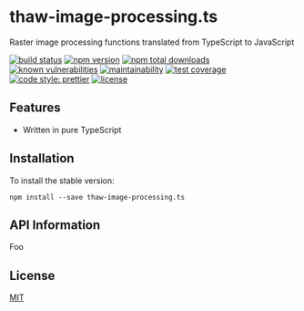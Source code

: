 # thaw-image-processing.ts
Raster image processing functions translated from TypeScript to JavaScript

[![build status](https://secure.travis-ci.org/tom-weatherhead/thaw-image-processing.ts.svg)](https://travis-ci.org/tom-weatherhead/thaw-image-processing.ts)
[![npm version](https://img.shields.io/npm/v/thaw-thaw-image-processing.ts.svg)](https://www.npmjs.com/package/thaw-thaw-image-processing.ts)
[![npm total downloads](https://img.shields.io/npm/dt/thaw-thaw-image-processing.ts.svg)](https://www.npmjs.com/package/thaw-thaw-image-processing.ts)
[![known vulnerabilities](https://snyk.io/test/github/tom-weatherhead/thaw-image-processing.ts/badge.svg?targetFile=package.json&package-lock.json)](https://snyk.io/test/github/tom-weatherhead/thaw-image-processing.ts?targetFile=package.json&package-lock.json)
[![maintainability](https://api.codeclimate.com/v1/badges/2a66d64a08223583a60d/maintainability)](https://codeclimate.com/github/tom-weatherhead/thaw-image-processing.ts/maintainability)
[![test coverage](https://api.codeclimate.com/v1/badges/2a66d64a08223583a60d/test_coverage)](https://codeclimate.com/github/tom-weatherhead/thaw-image-processing.ts/test_coverage)
[![code style: prettier](https://img.shields.io/badge/code_style-prettier-ff69b4.svg?style=flat-square)](https://github.com/prettier/prettier)
[![license](https://img.shields.io/github/license/mashape/apistatus.svg)](https://github.com/tom-weatherhead/thaw-image-processing.ts/blob/master/LICENSE)

## Features

- Written in pure TypeScript

## Installation
To install the stable version:
```
npm install --save thaw-image-processing.ts
```

## API Information

Foo

## License
[MIT](https://choosealicense.com/licenses/mit/)
